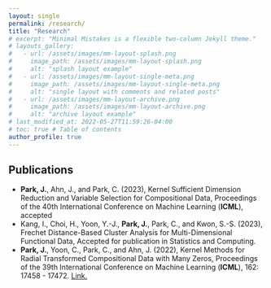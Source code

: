 ```yaml
---
layout: single
permalink: /research/
title: "Research"
# excerpt: "Minimal Mistakes is a flexible two-column Jekyll theme."
# layouts_gallery:
#   - url: /assets/images/mm-layout-splash.png
#     image_path: /assets/images/mm-layout-splash.png
#     alt: "splash layout example"
#   - url: /assets/images/mm-layout-single-meta.png
#     image_path: /assets/images/mm-layout-single-meta.png
#     alt: "single layout with comments and related posts"
#   - url: /assets/images/mm-layout-archive.png
#     image_path: /assets/images/mm-layout-archive.png
#     alt: "archive layout example"
# last_modified_at: 2022-05-27T11:59:26-04:00
# toc: true # Table of contents
author_profile: true
---
```


## Publications

- **Park, J.**, Ahn, J., and Park, C. (2023), Kernel Sufficient Dimension Reduction and Variable Selection for Compositional Data, Proceedings of the 40th International Conference on Machine Learning (**ICML**), accepted
- Kang, I.,  Choi, H., Yoon, Y.-J., **Park, J.**, Park, C., and Kwon, S.-S. (2023), Frechet Distance-Based Cluster Analysis for Multi-Dimensional Functional Data, Accepted for publication in Statistics and Computing.
- **Park, J.**, Yoon, C., Park, C., and Ahn, J. (2022), Kernel Methods for Radial Transformed Compositional Data with Many Zeros, Proceedings of the 39th International Conference on Machine Learning (**ICML**), 162: 17458 - 17472. 
[Link.](https://proceedings.mlr.press/v162/park22d.html)